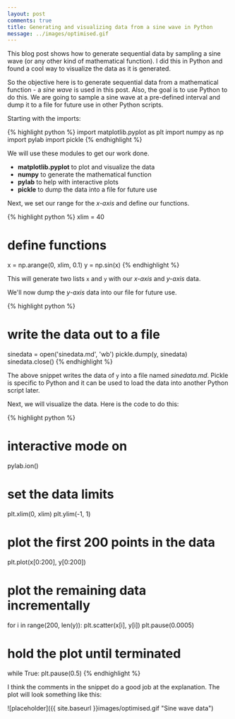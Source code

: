 ```yaml
---
layout: post
comments: true
title: Generating and visualizing data from a sine wave in Python 
message: ../images/optimised.gif
---
```



<div class="message">
	This blog post shows how to generate sequential data by sampling a sine wave (or any other kind of mathematical function). I did this in Python and found a cool way to visualize the data as it is generated.
</div>

So the objective here is to generate sequential data from a mathematical function - a *sine wave* is used in this post. Also, the goal is to use Python to do this. We are going to sample a sine wave at a pre-defined interval and dump it to a file for future use in other Python scripts.

Starting with the imports:

{% highlight python %}
import matplotlib.pyplot as plt
import numpy as np
import pylab
import pickle
{% endhighlight %}

We will use these modules to get our work done.

- **matplotlib.pyplot** to plot and visualize the data
- **numpy** to generate the mathematical function
- **pylab** to help with interactive plots
- **pickle** to dump the data into a file for future use

Next, we set our range for the *x-axis* and define our functions.

{% highlight python %}
xlim = 40

# define functions
x = np.arange(0, xlim, 0.1)
y = np.sin(x)
{% endhighlight %}

This will generate two lists `x` and `y` with our *x-axis* and *y-axis* data.

We'll now dump the *y-axis* data into our file for future use.

{% highlight python %}
# write the data out to a file
sinedata = open('sinedata.md', 'wb')
pickle.dump(y, sinedata)
sinedata.close()
{% endhighlight %}

The above snippet writes the data of `y` into a file named *sinedata.md*. Pickle is specific to Python and it can be used to load the data into another Python script later.

Next, we will visualize the data. Here is the code to do this:

{% highlight python %}
# interactive mode on
pylab.ion()

# set the data limits
plt.xlim(0, xlim)
plt.ylim(-1, 1)

# plot the first 200 points in the data
plt.plot(x[0:200], y[0:200])
# plot the remaining data incrementally
for i in range(200, len(y)):
	plt.scatter(x[i], y[i])
	plt.pause(0.0005) 

# hold the plot until terminated
while True:
	plt.pause(0.5)
{% endhighlight %}

I think the comments in the snippet do a good job at the explanation.
The plot will look something like this:

![placeholder]({{ site.baseurl }}images/optimised.gif "Sine wave data")


